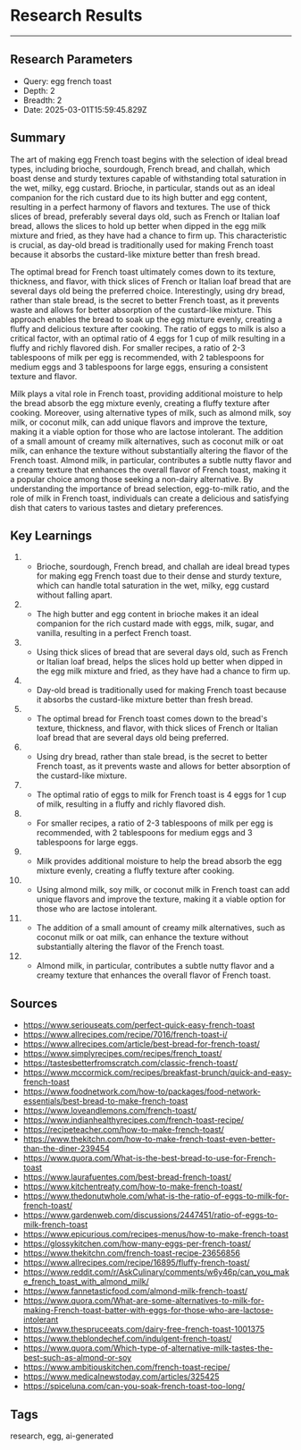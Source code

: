 # Research Results
----------------

## Research Parameters
- Query: egg french toast
- Depth: 2
- Breadth: 2
- Date: 2025-03-01T15:59:45.829Z

## Summary
The art of making egg French toast begins with the selection of ideal bread types, including brioche, sourdough, French bread, and challah, which boast dense and sturdy textures capable of withstanding total saturation in the wet, milky, egg custard. Brioche, in particular, stands out as an ideal companion for the rich custard due to its high butter and egg content, resulting in a perfect harmony of flavors and textures. The use of thick slices of bread, preferably several days old, such as French or Italian loaf bread, allows the slices to hold up better when dipped in the egg milk mixture and fried, as they have had a chance to firm up. This characteristic is crucial, as day-old bread is traditionally used for making French toast because it absorbs the custard-like mixture better than fresh bread.

The optimal bread for French toast ultimately comes down to its texture, thickness, and flavor, with thick slices of French or Italian loaf bread that are several days old being the preferred choice. Interestingly, using dry bread, rather than stale bread, is the secret to better French toast, as it prevents waste and allows for better absorption of the custard-like mixture. This approach enables the bread to soak up the egg mixture evenly, creating a fluffy and delicious texture after cooking. The ratio of eggs to milk is also a critical factor, with an optimal ratio of 4 eggs for 1 cup of milk resulting in a fluffy and richly flavored dish. For smaller recipes, a ratio of 2-3 tablespoons of milk per egg is recommended, with 2 tablespoons for medium eggs and 3 tablespoons for large eggs, ensuring a consistent texture and flavor.

Milk plays a vital role in French toast, providing additional moisture to help the bread absorb the egg mixture evenly, creating a fluffy texture after cooking. Moreover, using alternative types of milk, such as almond milk, soy milk, or coconut milk, can add unique flavors and improve the texture, making it a viable option for those who are lactose intolerant. The addition of a small amount of creamy milk alternatives, such as coconut milk or oat milk, can enhance the texture without substantially altering the flavor of the French toast. Almond milk, in particular, contributes a subtle nutty flavor and a creamy texture that enhances the overall flavor of French toast, making it a popular choice among those seeking a non-dairy alternative. By understanding the importance of bread selection, egg-to-milk ratio, and the role of milk in French toast, individuals can create a delicious and satisfying dish that caters to various tastes and dietary preferences.

## Key Learnings
1. - Brioche, sourdough, French bread, and challah are ideal bread types for making egg French toast due to their dense and sturdy texture, which can handle total saturation in the wet, milky, egg custard without falling apart.
2. - The high butter and egg content in brioche makes it an ideal companion for the rich custard made with eggs, milk, sugar, and vanilla, resulting in a perfect French toast.
3. - Using thick slices of bread that are several days old, such as French or Italian loaf bread, helps the slices hold up better when dipped in the egg milk mixture and fried, as they have had a chance to firm up.
4. - Day-old bread is traditionally used for making French toast because it absorbs the custard-like mixture better than fresh bread.
5. - The optimal bread for French toast comes down to the bread's texture, thickness, and flavor, with thick slices of French or Italian loaf bread that are several days old being preferred.
6. - Using dry bread, rather than stale bread, is the secret to better French toast, as it prevents waste and allows for better absorption of the custard-like mixture.
7. - The optimal ratio of eggs to milk for French toast is 4 eggs for 1 cup of milk, resulting in a fluffy and richly flavored dish.
8. - For smaller recipes, a ratio of 2-3 tablespoons of milk per egg is recommended, with 2 tablespoons for medium eggs and 3 tablespoons for large eggs.
9. - Milk provides additional moisture to help the bread absorb the egg mixture evenly, creating a fluffy texture after cooking.
10. - Using almond milk, soy milk, or coconut milk in French toast can add unique flavors and improve the texture, making it a viable option for those who are lactose intolerant.
11. - The addition of a small amount of creamy milk alternatives, such as coconut milk or oat milk, can enhance the texture without substantially altering the flavor of the French toast.
12. - Almond milk, in particular, contributes a subtle nutty flavor and a creamy texture that enhances the overall flavor of French toast.

## Sources
- https://www.seriouseats.com/perfect-quick-easy-french-toast
- https://www.allrecipes.com/recipe/7016/french-toast-i/
- https://www.allrecipes.com/article/best-bread-for-french-toast/
- https://www.simplyrecipes.com/recipes/french_toast/
- https://tastesbetterfromscratch.com/classic-french-toast/
- https://www.mccormick.com/recipes/breakfast-brunch/quick-and-easy-french-toast
- https://www.foodnetwork.com/how-to/packages/food-network-essentials/best-bread-to-make-french-toast
- https://www.loveandlemons.com/french-toast/
- https://www.indianhealthyrecipes.com/french-toast-recipe/
- https://recipeteacher.com/how-to-make-french-toast/
- https://www.thekitchn.com/how-to-make-french-toast-even-better-than-the-diner-239454
- https://www.quora.com/What-is-the-best-bread-to-use-for-French-toast
- https://www.laurafuentes.com/best-bread-french-toast/
- https://www.kitchentreaty.com/how-to-make-french-toast/
- https://www.thedonutwhole.com/what-is-the-ratio-of-eggs-to-milk-for-french-toast/
- https://www.gardenweb.com/discussions/2447451/ratio-of-eggs-to-milk-french-toast
- https://www.epicurious.com/recipes-menus/how-to-make-french-toast
- https://glossykitchen.com/how-many-eggs-per-french-toast/
- https://www.thekitchn.com/french-toast-recipe-23656856
- https://www.allrecipes.com/recipe/16895/fluffy-french-toast/
- https://www.reddit.com/r/AskCulinary/comments/w6y46p/can_you_make_french_toast_with_almond_milk/
- https://www.fannetasticfood.com/almond-milk-french-toast/
- https://www.quora.com/What-are-some-alternatives-to-milk-for-making-French-toast-batter-with-eggs-for-those-who-are-lactose-intolerant
- https://www.thespruceeats.com/dairy-free-french-toast-1001375
- https://www.theblondechef.com/indulgent-french-toast/
- https://www.quora.com/Which-type-of-alternative-milk-tastes-the-best-such-as-almond-or-soy
- https://www.ambitiouskitchen.com/french-toast-recipe/
- https://www.medicalnewstoday.com/articles/325425
- https://spiceluna.com/can-you-soak-french-toast-too-long/

## Tags
research, egg, ai-generated
